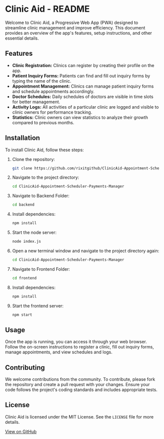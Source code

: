 # Clinic Aid - README

Welcome to Clinic Aid, a Progressive Web App (PWA) designed to streamline clinic management and improve efficiency. This document provides an overview of the app's features, setup instructions, and other essential details.

## Features

- **Clinic Registration:** Clinics can register by creating their profile on the app.
- **Patient Inquiry Forms:** Patients can find and fill out inquiry forms by typing the name of the clinic.
- **Appointment Management:** Clinics can manage patient inquiry forms and schedule appointments accordingly.
- **Doctor Schedules:** Daily schedules of doctors are visible in time slots for better management.
- **Activity Logs:** All activities of a particular clinic are logged and visible to clinic owners for performance tracking.
- **Statistics:** Clinic owners can view statistics to analyze their growth compared to previous months.

## Installation

To install Clinic Aid, follow these steps:

1. Clone the repository:
    ```sh
    git clone https://github.com/rixitgithub/ClinicAid-Appointment-Scheduler-Payments-Manager.git
    ```
2. Navigate to the project directory:
    ```sh
    cd ClinicAid-Appointment-Scheduler-Payments-Manager
    ```
3. Navigate to Backend Folder:
    ```sh
    cd backend
    ```
4. Install dependencies:
    ```sh
    npm install
    ```
5. Start the node server:
    ```sh
    node index.js
    ```
6. Open a new terminal window and navigate to the project directory again:
    ```sh
    cd ClinicAid-Appointment-Scheduler-Payments-Manager
    ```
7. Navigate to Frontend Folder:
    ```sh
    cd frontend
    ```
8. Install dependencies:
    ```sh
    npm install
    ```
9. Start the frontend server:
    ```sh
    npm start
    ```

## Usage

Once the app is running, you can access it through your web browser. Follow the on-screen instructions to register a clinic, fill out inquiry forms, manage appointments, and view schedules and logs.

## Contributing

We welcome contributions from the community. To contribute, please fork the repository and create a pull request with your changes. Ensure your code follows the project's coding standards and includes appropriate tests.

## License

Clinic Aid is licensed under the MIT License. See the `LICENSE` file for more details.

[View on GitHub](https://github.com/rixitgithub/ClinicAid-Appointment-Scheduler-Payments-Manager)
